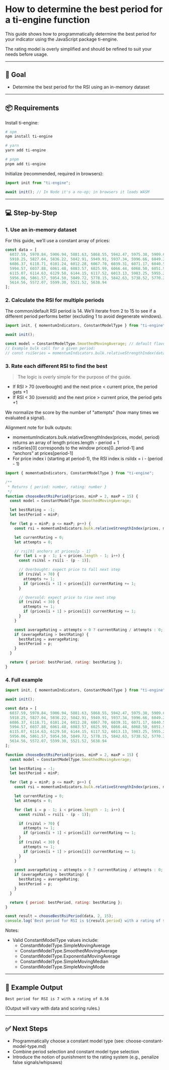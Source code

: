 # How to determine the best period for a ti-engine function

This guide shows how to programmatically determine the best period for your indicator using the JavaScript package ti-engine.

The rating model is overly simplified and should be refined to suit your needs before usage.

---

## 🎯 Goal

- Determine the best period for the RSI using an in-memory dataset

---

## 📦 Requirements

Install ti-engine:

```bash
# npm
npm install ti-engine

# yarn
yarn add ti-engine

# pnpm
pnpm add ti-engine
```

Initialize (recommended, required in browsers):

```js
import init from "ti-engine";

await init(); // In Node it's a no-op; in browsers it loads WASM
```

---

## 💻 Step-by-Step

### 1. Use an in-memory dataset

For this guide, we’ll use a constant array of prices:

```js
const data = [
  6037.59, 5970.84, 5906.94, 5881.63, 5868.55, 5942.47, 5975.38, 5909.03,
  5918.25, 5827.04, 5836.22, 5842.91, 5949.91, 5937.34, 5996.66, 6049.24,
  6086.37, 6118.71, 6101.24, 6012.28, 6067.70, 6039.31, 6071.17, 6040.53,
  5994.57, 6037.88, 6061.48, 6083.57, 6025.99, 6066.44, 6068.50, 6051.97,
  6115.07, 6114.63, 6129.58, 6144.15, 6117.52, 6013.13, 5983.25, 5955.25,
  5956.06, 5861.57, 5954.50, 5849.72, 5778.15, 5842.63, 5738.52, 5770.20,
  5614.56, 5572.07, 5599.30, 5521.52, 5638.94
];
```

### 2. Calculate the RSI for multiple periods

The common/default RSI period is 14. We’ll iterate from 2 to 15 to see if a different period performs better (excluding 1 to avoid degenerate windows).

```js
import init, { momentumIndicators, ConstantModelType } from "ti-engine";

await init();

const model = ConstantModelType.SmoothedMovingAverage; // default flavor for RSI
// Example bulk call for a given period:
// const rsiSeries = momentumIndicators.bulk.relativeStrengthIndex(data, model, period);
```

### 3. Rate each different RSI to find the best

> The logic is overly simple for the purpose of the guide.

- If RSI > 70 (overbought) and the next price < current price, the period gets +1
- If RSI < 30 (oversold) and the next price > current price, the period gets +1

We normalize the score by the number of "attempts" (how many times we evaluated a signal).

Alignment note for bulk outputs:
- momentumIndicators.bulk.relativeStrengthIndex(prices, model, period) returns an array of length prices.length - period + 1
- rsiSeries[0] corresponds to the window prices[0..period-1] and “anchors” at prices[period-1]
- For price index i (starting at period-1), the RSI index is rsiIdx = i - (period - 1)

```js
import { momentumIndicators, ConstantModelType } from "ti-engine";

/**
 * Returns { period: number, rating: number }
 */
function chooseBestRsiPeriod(prices, minP = 2, maxP = 15) {
  const model = ConstantModelType.SmoothedMovingAverage;

  let bestRating = -1;
  let bestPeriod = minP;

  for (let p = minP; p <= maxP; p++) {
    const rsi = momentumIndicators.bulk.relativeStrengthIndex(prices, model, p);

    let currentRating = 0;
    let attempts = 0;

    // rsi[0] anchors at prices[p - 1]
    for (let i = p - 1; i < prices.length - 1; i++) {
      const rsiVal = rsi[i - (p - 1)];

      // Overbought: expect price to fall next step
      if (rsiVal > 70) {
        attempts += 1;
        if (prices[i + 1] < prices[i]) currentRating += 1;
      }

      // Oversold: expect price to rise next step
      if (rsiVal < 30) {
        attempts += 1;
        if (prices[i + 1] > prices[i]) currentRating += 1;
      }
    }

    const averageRating = attempts > 0 ? currentRating / attempts : 0;
    if (averageRating > bestRating) {
      bestRating = averageRating;
      bestPeriod = p;
    }
  }

  return { period: bestPeriod, rating: bestRating };
}
```

### 4. Full example

```js
import init, { momentumIndicators, ConstantModelType } from "ti-engine";

await init();

const data = [
  6037.59, 5970.84, 5906.94, 5881.63, 5868.55, 5942.47, 5975.38, 5909.03,
  5918.25, 5827.04, 5836.22, 5842.91, 5949.91, 5937.34, 5996.66, 6049.24,
  6086.37, 6118.71, 6101.24, 6012.28, 6067.70, 6039.31, 6071.17, 6040.53,
  5994.57, 6037.88, 6061.48, 6083.57, 6025.99, 6066.44, 6068.50, 6051.97,
  6115.07, 6114.63, 6129.58, 6144.15, 6117.52, 6013.13, 5983.25, 5955.25,
  5956.06, 5861.57, 5954.50, 5849.72, 5778.15, 5842.63, 5738.52, 5770.20,
  5614.56, 5572.07, 5599.30, 5521.52, 5638.94
];

function chooseBestRsiPeriod(prices, minP = 2, maxP = 15) {
  const model = ConstantModelType.SmoothedMovingAverage;

  let bestRating = -1;
  let bestPeriod = minP;

  for (let p = minP; p <= maxP; p++) {
    const rsi = momentumIndicators.bulk.relativeStrengthIndex(prices, model, p);

    let currentRating = 0;
    let attempts = 0;

    for (let i = p - 1; i < prices.length - 1; i++) {
      const rsiVal = rsi[i - (p - 1)];

      if (rsiVal > 70) {
        attempts += 1;
        if (prices[i + 1] < prices[i]) currentRating += 1;
      }
      if (rsiVal < 30) {
        attempts += 1;
        if (prices[i + 1] > prices[i]) currentRating += 1;
      }
    }

    const averageRating = attempts > 0 ? currentRating / attempts : 0;
    if (averageRating > bestRating) {
      bestRating = averageRating;
      bestPeriod = p;
    }
  }

  return { period: bestPeriod, rating: bestRating };
}

const result = chooseBestRsiPeriod(data, 2, 15);
console.log(`Best period for RSI is ${result.period} with a rating of ${result.rating}`);
```

Notes:
- Valid ConstantModelType values include:
  - ConstantModelType.SimpleMovingAverage
  - ConstantModelType.SmoothedMovingAverage
  - ConstantModelType.ExponentialMovingAverage
  - ConstantModelType.SimpleMovingMedian
  - ConstantModelType.SimpleMovingMode

---

## 🧪 Example Output

```text
Best period for RSI is 7 with a rating of 0.56
```

(Output will vary with data and scoring rules.)

---

## ✅ Next Steps

- Programmatically choose a constant model type (see: choose-constant-model-type.md)
- Combine period selection and constant model type selection
- Introduce the notion of punishment to the rating system (e.g., penalize false signals/whipsaws)
